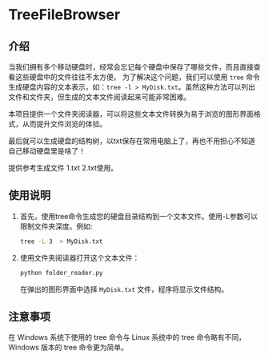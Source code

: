 # TreeFileBrowser

## 介绍
当我们拥有多个移动硬盘时，经常会忘记每个硬盘中保存了哪些文件，而且直接查看这些硬盘中的文件往往不太方便。
为了解决这个问题，我们可以使用 `tree` 命令生成硬盘内容的文本表示，如：`tree -l > MyDisk.txt`。虽然这种方法可以列出文件和文件夹，但生成的文本文件阅读起来可能非常困难。

本项目提供一个文件夹阅读器，可以将这些文本文件转换为易于浏览的图形界面格式，从而提升文件浏览的体验。

最后就可以生成硬盘的结构树，以txt保存在常用电脑上了，再也不用担心不知道自己移动硬盘里是啥了！

提供参考生成文件 1.txt 2.txt使用。

## 使用说明
1. 首先，使用tree命令生成您的硬盘目录结构到一个文本文件。使用-L参数可以限制文件夹深度。例如:
   ```bash
   tree -L 3  > MyDisk.txt
   ```
2. 使用文件夹阅读器打开这个文本文件：
   ```bash
   python folder_reader.py
   ```
   在弹出的图形界面中选择 `MyDisk.txt` 文件，程序将显示文件结构。

## 注意事项

在 Windows 系统下使用的 tree 命令与 Linux 系统中的 tree 命令略有不同，Windows 版本的 tree 命令更为简单。
